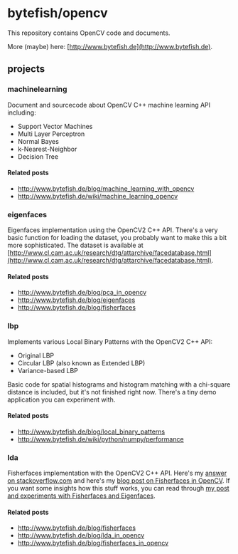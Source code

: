 # bytefish/opencv #

This repository contains OpenCV code and documents.

More (maybe) here: [http://www.bytefish.de](http://www.bytefish.de).

## projects ##

### machinelearning ###

Document and sourcecode about OpenCV C++ machine learning API including:

* Support Vector Machines
* Multi Layer Perceptron
* Normal Bayes
* k-Nearest-Neighbor
* Decision Tree

#### Related posts ####
  
  * http://www.bytefish.de/blog/machine_learning_with_opencv
  * http://www.bytefish.de/wiki/machine_learning_opencv

### eigenfaces ###

Eigenfaces implementation using the OpenCV2 C++ API. There's a very basic function for loading the dataset, you probably want to make this a bit more sophisticated. The dataset is available at [http://www.cl.cam.ac.uk/research/dtg/attarchive/facedatabase.html](http://www.cl.cam.ac.uk/research/dtg/attarchive/facedatabase.html).

#### Related posts ####

  * http://www.bytefish.de/blog/pca_in_opencv
  * http://www.bytefish.de/blog/eigenfaces
  * http://www.bytefish.de/blog/fisherfaces
  
### lbp ###

Implements various Local Binary Patterns with the OpenCV2 C++ API:
  
  * Original LBP
  * Circular LBP (also known as Extended LBP)
  * Variance-based LBP

Basic code for spatial histograms and histogram matching with a chi-square distance is included, but it's not finished right now. There's a tiny demo application you can experiment with.

#### Related posts ####

  * http://www.bytefish.de/blog/local_binary_patterns
  * http://www.bytefish.de/wiki/python/numpy/performance

### lda ### 

Fisherfaces implementation with the OpenCV2 C++ API. Here's my [answer on stackoverflow.com](http://stackoverflow.com/questions/7574623/c-face-detection-recognition-implementations/7864357#7864357) and here's my [blog post on Fisherfaces in OpenCV](http://www.bytefish.de/blog/fisherfaces_in_opencv). If you want some insights how this stuff works, you can read through [my post and experiments with Fisherfaces and Eigenfaces](http://www.bytefish.de/blog/fisherfaces).

#### Related posts ####

  * http://www.bytefish.de/blog/fisherfaces
  * http://www.bytefish.de/blog/lda_in_opencv
  * http://www.bytefish.de/blog/fisherfaces_in_opencv

